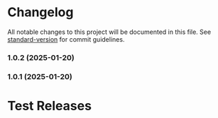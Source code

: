 # Changelog

All notable changes to this project will be documented in this file. See [standard-version](https://github.com/conventional-changelog/standard-version) for commit guidelines.

### 1.0.2 (2025-01-20)

### 1.0.1 (2025-01-20)

# Test Releases